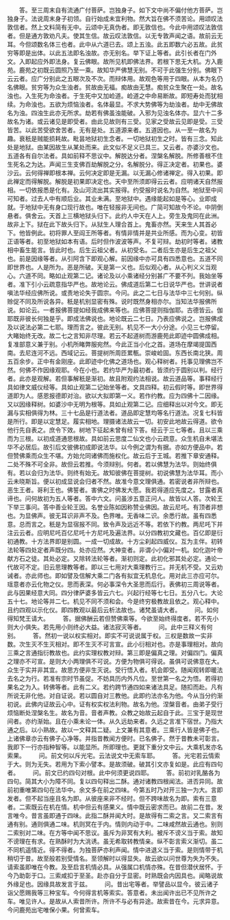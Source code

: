 <!-- { "loadSidebar": true } -->
　　答。至三周末自有流通广付菩萨。岂独身子。如下文中尚不偏付他方菩萨。岂独身子。法说周末身子初领。自行始成未宜利物。然大旨在佛不须苦论。用颂叹法敦信者。然上文料简有无中。云颂中无真伪者。即无敦信也。今此中用颂叹法敦信者。但是通方敦劝凡夫。使其生信。故云叹法敦信。以无专敦声闻之语。故前云无耳。今但颂数名体三也者。此中从六道已去。颂上五浊。此五即数六必五故。此贫穷等即是出体。以此五法即名浊故。亦无别名。举下证上等者。此引长者在门外文。入即起应外即法身。复云佛眼。故所见机即佛法界。若根下思无大机。方入鹿苑。鹿苑之初既云圆照乃至一乘。故知华严佛慧无别。不可于此强生分别。佛眼下云云者。应广分别此之五眼次及不次。而辩体用。故观色等用于四眼。从本为名仍名佛眼。贫穷等为众生浊者。贫故由无福。痴故由无慧。痴贫众生聚在一处。故名浊也。入生死为命浊者。于生死中又加崄道。崄道之中命易断故。即短寿处而犹相续。为命浊也。五欲为烦恼浊者。名体最显。不求大势佛等为劫浊者。劫中无佛故名为浊。四浊生此亦无所求。劫若有佛虽浊能破。入邪为见浊名体亦。显六十二多故名为诸。或云诸见是即受者。由此见故则有三受。见家之受故云见即是受。三受皆苦。以此苦受欲舍苦者。无有是处。五道源来者。五道因也。从一至一故名为趣。衰秖是贼能损耗故。毗昙地狱初生念者。一切地狱初生之时。皆有三念。知此处是地狱。由某因故生从某处而来。此文似不足义已具三。又云者。亦婆沙文也。五道各有自尔法者。具如前释不思议中。解脱达分者。涅槃名解脱。所修善根不住生死名之为达。声闻三生支佛百劫解脱之分。名解脱分。得正决定者。初果也。婆沙云。云何得禅即根本禅。云何决定即是无漏。以无漏心修诸禅定。得入初果。即此禅定而得解脱。解脱是初果即决定也。天中至所须即得云云者。应明诸天自然报相。一切依报悉是化有。及山河流出其实报得。约受报时说名为自然。地狱至中间可知者。过去人中有顺后业。其业未满。至地狱中。遇缘能起如是等心。业即成就。于地狱中无有身口现行故也。唯在轻报非无间也。广简可知故今不论。中阴倒悬者。俱舍云。天首上三横地狱头归下。此约人中天在人上。旁生及鬼同在此洲。故非上下。狱在此下故头归下。从狱生人理合首上。鬼畜亦然。天来生人其首必下。他皆例此。初将罪人至阎王所等者。有情非情并是共业所感。而为心变。初皆正语等者。初至地狱如本有语。后时但作波波等声。不复可辩。劫初时等者。诸教相中畜生能言。皆此时也。后生云祖父者。从初受名。二者后生亦是后生之祖父也。前是因缘等者。从引阿含下即观心解。前因缘中亦可具有四悉意也。五道不同即世界也。人是所为。恶是所破。天是第一义也。后似观心者。从心判义义当观心。六道不同。略如止观第二记。诸论及以小乘诸经分别甚广不要不列。我始坐等者。准下引小云疏意指华严也。故地论云。佛成道后第二七日说华严也。世讲说者嗔法华经应佛所说。或责地论失于圆宗。今问。此之二七日与法华中三七何别。纵赊促不同及所说各异。秖是机别显密有殊。说时既然身相亦尔。当知法华报佛所说。如论云。一者报佛菩提如经我成佛来等也。应佛菩提则指伽耶。古德皆云。伽耶既非彼长何独是乎。即成法佛说也。地论既云二七日。乃表应佛说之。岂报佛成及以说法必第二七耶。理而言之。彼此无别。机见不一大小分途。小见三七停留。大睹始终无改。故二七之言知非尽理。若云不起道树而游鹿苑此即迹中圆佛成相。复准部意义兼于别。小机所睹弊服宛然。今此正当小化之首。道场在摩竭提国西南。去尼连河不远。西域记云。菩提树所周匝累甎。崇峻崄固。东西长南北狭。周五百余步。正中有金刚座。此即迹中化佛之道场也。观心释树者。托事见理佛岂不然。何佛不作因缘观耶。今在小也。若约华严为最初者。皆须约于圆别以判。经行者。此亦是观解。若但事解秖是渐初。故且附观约法相说。故云道品等。事释经行具如律文威仪经等。具如止观第二记始坐等者。文具四释。初云假时等。即世界得道即为人。感恩报德即对治。欲以大拟即第一义。若作约教。应为四佛十二因缘。又以因缘释树。如婆沙中无明为根等。具如止观第二记。应细释出以对今文。即无漏与实相俱得为林。三十七品是行道法者。道品即定慧均等名行道法。况复七科皆是所行。即是以定慧足。履实相地。理摄诸法故云一切。初安此地故云得道。欲令他行先自表之。庶令下效。树地下征起未曾有经下答。经云于三七等者。且以三乘而为三根。以初成道通思根故。具如前云思度二仙文也小云疏意。众生机自未堪法华不必居后。故引后文彼佛初成即说法华。以今例之谓为有据。亦如方便品中。若但赞佛乘而众生不堪。方始允同诸佛而施权化。故云后于王城。若推下章安通释。二处不殊不可全非。故但云若推。今须辩别。何者。若以佛慧为法华。则始终俱有。若以会归为法华。则终有始无。故知彼佛在菩提树。初说佛慧为法华耳。而小云未晓斯旨。便以初成显说会归者不然。故准今意文理俱通。若密说者非所辩也。恶生王者。哥利王也。佛誓者。害佛之时佛发大愿。我若得道应先度之。甘露者真谛也。问何故初为五人等者。答中六文。问虽涉五意正问人。故皆以人答。次轮王下举三事问。答中善业轮王因。名誉业陈如因称赞业佛因。故云尼吒。有顶者非想也。为显佛声。彼无耳识非声不及。色界唯。无香味二识。余悉行故。虽有四悉意。总而言之。秖是为显宿报不同。致令声及远近不等。若依下约教。两尼吒下并注云云者。应明尼吒百亿尼吒十方尼吒及遍法界。以分四教初文藏也。百亿即是衍初通教。十方法界即是别圆。一成一切成故。十方尘刹起四威仪。互为主伴。初转法轮等四处定者声既分四。处亦应然。大神变者。非谓小小偏对一机。如化迦叶帝献方石之徒。其处必定。又除转法轮等者。渐初则定。此初化邪其处必定。通论一代故可不定。旧云思理教等者。即以三七用对大乘理教行三。并无机不受。又云劝诫者。亦此师也。即如譬及信解大乘二门各有拟宜无机息化。用对此三亦应可尔。瑶意者亦云化物之仪。思而表深。何必事深令大圣思而后行。表佛初三周说等者。此与因果经意大同。四分律萨婆多皆云六七。兴起行经等七七日。五分八七。大论五十七。地论等并二七。机见不同不须和会。今是终穷极教故且依之。观心释中。且约四观以示化仪。即四教观以最后云析法故也。诸梵虽请大者。
　　问。如何得知梵王请大。
　　答。据佛酬云若但赞佛乘等。今欲至始终得度者。若不先小则大小俱失。若先用小则终必大益。诸法寂灭等者。
　　问。此中三释义有何别。
　　答。然初一说以权实相对。即实不可说说属于权。三权是数故一实非数。次生灭不生灭相对。即不生灭不可言宣。此小衍相对也。亦是事理相对。故向三乘之言通指衍教故也。此约实理权教对辩。第三即是偏真之理。对偏四门。偏真之理亦不可宣。是则大小两理俱不可说。方便为物俱可得说。虽俱可说佛意在大。众生于实并非其宜。故思方便非生灭说。受行悟入者。机会即受。随闻观转即暖法去名之为行。若准有宗时节虽促。不妨具历内外凡位。至世第一名之为悟。若得初果名之为入。转佛等者。此有二义。若约跨节通四如来诸法具足。随扣而赴。凡有所说无非化他。对自证说。若以圆自对三教他。此即约法亦名为他。今从当分约渐初说。此佛内证故云心中。证有权实权法利物。故名为他。涅槃音者。由弟子受行烦恼断处涅槃名生。故名为音。音者声教。众教之始故云起自于此。三宝于是现世间者。亦约渐始。且在小乘未论一体。从久远劫来者。久远之言准下宿世。乃指大通之后。以小熟故。故以一文释其二疑。上文兼有其意者。三乘行人皆是佛子也。上诸佛章亦云有佛子心净等。并指昔教闻方便时。已名佛子。然于昔教未可彰言。我即下一行亦指种智等。以能显所。所即理也。更就下重分文中云。大乘机发亦名索果。
　　问。前文何以斥光宅。云法说文中无索车耶。
　　答。光宅若云情索于大。则为无失。若用为下索小譬本。是故须破。破其引文亦复如是。此应有四句者。
　　问。前文已约四句对根。此中何须更说四耶。
　　答。前初对乳酪各为四句。简其大小为障不同。复以四句释出二酥。通对诸教四根闻法。进否异同。故前初重唯第四句在法华中。余文多在前之四味。今第五时乃对开三独一为大。言即发者。但不起当座且名为即。从彼座来非不经时。但不跨味故名为即。索有三意者。二索既云在机在情。机中但云有感果义。情中既云密求而已。故前二在昔。发言唯今。昔言虽即通于四味。此指二酥并闻大时。是故得有二索之言。又二索言有通有别。通则俱通二味。机则冥在于内。情则内动于中。二味咸然故云通也。别则二索别对二味。在方等中闻不思议。虽斥为非冥有大利。被斥不谤义当于索。故知不谤理在有求。在熟酥时为大洮诱。虽无希取转教情亲。纵不彰言索义渐切。虽二不同机遥情近。得不得者。为独菩萨亦利声闻。情中进退义当于索。是则情带于机稍切于昔。故至般若别受情名。至领解时以得显失。故云欲以问世尊为失为不失。请索虽即唯在今教。及至启言机情必具。从强属口机情亦殊。在昔但潜伏居怀。于今乃助彰于口。三索咸扣于至圣。赴亦自分于显密。时熟既会内因具也。闻略说故外缘足也。因缘具故发言于兹。
　　问。昔出宅等者。举譬品以显今。彼云诸子诣父愿赐我等三种宝车。今何得言机等索实。答意者。未出闻许出已不见所许之车。唯见许人。是故从人索昔所许。所许不与必有异途。故索昔在今。元求异意。今问鹿苑出宅唯保小果。何曾索车。
